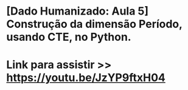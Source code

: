 # [Dado Humanizado: Aula 5] Construção da dimensão Período, usando CTE, no Python.

# Link para assistir >> https://youtu.be/JzYP9ftxH04